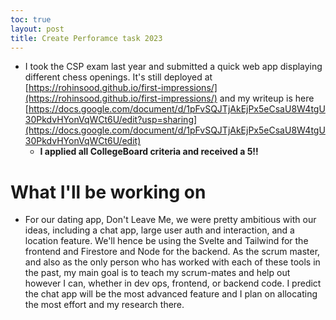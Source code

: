 ```yaml
---
toc: true
layout: post
title: Create Perforamce task 2023
---
```

 - I took the CSP exam last year and submitted a quick web app displaying different chess openings. It's still deployed at [https://rohinsood.github.io/first-impressions/](https://rohinsood.github.io/first-impressions/) and my writeup is here [https://docs.google.com/document/d/1pFvSQJTjAkEjPx5eCsaU8W4tgU30PkdvHYonVqWCt6U/edit?usp=sharing](https://docs.google.com/document/d/1pFvSQJTjAkEjPx5eCsaU8W4tgU30PkdvHYonVqWCt6U/edit)
   - **I applied all CollegeBoard criteria and received a 5!!**

# What I'll be working on
 - For our dating app, Don't Leave Me, we were pretty ambitious with our ideas, including a chat app, large user auth and interaction, and a location feature. We'll hence be using the Svelte and Tailwind for the frontend and Firestore and Node for the backend. As the scrum master, and also as the only person who has worked with each of these tools in the past, my main goal is to teach my scrum-mates and help out however I can, whether in dev ops, frontend, or backend code. I predict the chat app will be the most advanced feature and I plan on allocating the most effort and my research there.